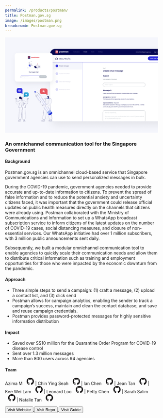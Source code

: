 ```yaml
---
permalink: /products/postman/
title: Postman.gov.sg
image: /images/postman.png
breadcrumb: Postman.gov.sg
---
```

![github](/images/postman.png)

### An omnichannel communication tool for the Singapore Government

#### Background 

Postman.gov.sg is an omnichannel cloud-based service that Singapore government agencies can use to send personalized messages in bulk.

During the COVID-19 pandemic, government agencies needed to provide accurate and up-to-date information to citizens. To prevent the spread of false information and to reduce the potential anxiety and uncertainty citizens faced, it was important that the government could release official updates on public health measures directly on the channels that citizens were already using. Postman collaborated with the Ministry of Communications and Information to set up a WhatsApp broadcast subscription service to inform citizens of the latest updates on the number of COVID-19 cases, social distancing measures, and closure of non-essential services. Our WhatsApp initiative had over 1 million subscribers, with 3 million public announcements sent daily.

Subsequently, we built a modular omnichannel communication tool to enable agencies to quickly scale their communication needs and allow them to distribute critical information such as training and employment opportunities for those who were impacted by the economic downturn from the pandemic. 


#### Approach

* Three simple steps to send a campaign: (1) craft a message, (2) upload a contact list, and (3) click send
* Postman allows for campaign analytics, enabling the sender to track a campaign’s success, maintain and clean the contact database, and save and reuse campaign credentials.
* Postman provides password-protected messages for highly sensitive information distribution


#### Impact

* Saved over S$10 million for the Quarantine Order Program for COVID-19 disease control
* Sent over 1.3 million messages
* More than 800 users across 94 agencies


#### Team

Azima M <a href="https://github.com/miazima" style="display: inline-block; width: 24px; height: 24px; margin-bottom: -5px; margin-left: 10px;">
    <img border="0" alt="Github account" src="/images/Github-Mark-32px.png">
</a> | Chin Ying Seah <a href="https://github.com/chinying" style="display: inline-block; width: 24px; height: 24px; margin-bottom: -5px; margin-left: 10px;">
    <img border="0" alt="Github account" src="/images/Github-Mark-32px.png">
</a> | Ian Chen <a href="https://github.com/pregnantboy" style="display: inline-block; width: 24px; height: 24px; margin-bottom: -5px; margin-left: 10px;">
    <img border="0" alt="Github account" src="/images/Github-Mark-32px.png">
</a> | Jean Tan <a href="https://github.com/jeantanzj" style="display: inline-block; width: 24px; height: 24px; margin-bottom: -5px; margin-left: 10px;">
    <img border="0" alt="Github account" src="/images/Github-Mark-32px.png">
</a> | Kee Wei Lam <a href="https://github.com/amkeewei" style="display: inline-block; width: 24px; height: 24px; margin-bottom: -5px; margin-left: 10px;">
    <img border="0" alt="Github account" src="/images/Github-Mark-32px.png">
</a> | Leonard Loo <a href="https://github.com/leonardloo" style="display: inline-block; width: 24px; height: 24px; margin-bottom: -5px; margin-left: 10px;">
    <img border="0" alt="Github account" src="/images/Github-Mark-32px.png">
</a> | Petty Chen <a href="https://github.com/pettypychen" style="display: inline-block; width: 24px; height: 24px; margin-bottom: -5px; margin-left: 10px;">
    <img border="0" alt="Github account" src="/images/Github-Mark-32px.png">
</a> | Sarah Salim <a href="https://github.com/sarahsalim" style="display: inline-block; width: 24px; height: 24px; margin-bottom: -5px; margin-left: 10px;">
    <img border="0" alt="Github account" src="/images/Github-Mark-32px.png">
</a> | Natalie Tan <a href="https://github.com/NatMaeTan" style="display: inline-block; width: 24px; height: 24px; margin-bottom: -5px; margin-left: 10px;">
    <img border="0" alt="Github account" src="/images/Github-Mark-32px.png">
</a>


<a href="https://postman.gov.sg/" target="_blank">
    <button class="bp-button is-secondary is-medium has-text-white is-uppercase search-button">
        Visit Website
    </button>
</a>

<a href="https://guide.postman.gov.sg" target="_blank">
    <button class="bp-button is-secondary is-medium has-text-white is-uppercase search-button">
        Visit Repo
    </button>
</a>

<a href="https://guide.postman.gov.sg" target="_blank">
    <button class="bp-button is-secondary is-medium has-text-white is-uppercase search-button">
        Visit Guide
    </button>
</a>